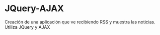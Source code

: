 # JQuery-AJAX
Creación de una aplicación que ve recibiendo RSS y muestra las noticias. Utiliza JQuery y AJAX
